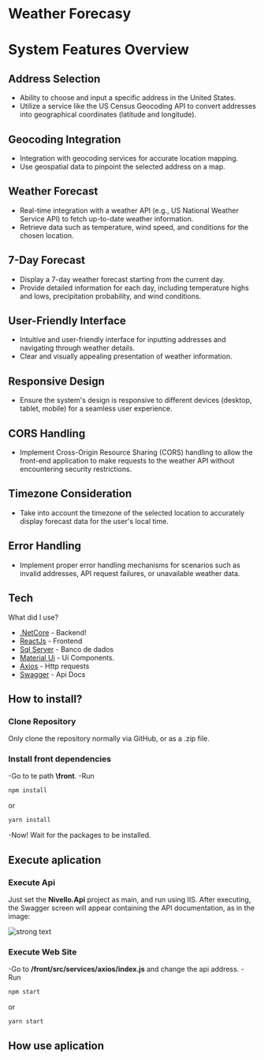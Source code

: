 
# Weather Forecasy


# System Features Overview

## Address Selection

- Ability to choose and input a specific address in the United States.
- Utilize a service like the US Census Geocoding API to convert addresses into geographical coordinates (latitude and longitude).

## Geocoding Integration

- Integration with geocoding services for accurate location mapping.
- Use geospatial data to pinpoint the selected address on a map.

## Weather Forecast

- Real-time integration with a weather API (e.g., US National Weather Service API) to fetch up-to-date weather information.
- Retrieve data such as temperature, wind speed, and conditions for the chosen location.

## 7-Day Forecast

- Display a 7-day weather forecast starting from the current day.
- Provide detailed information for each day, including temperature highs and lows, precipitation probability, and wind conditions.

## User-Friendly Interface

- Intuitive and user-friendly interface for inputting addresses and navigating through weather details.
- Clear and visually appealing presentation of weather information.

## Responsive Design

- Ensure the system's design is responsive to different devices (desktop, tablet, mobile) for a seamless user experience.

## CORS Handling

- Implement Cross-Origin Resource Sharing (CORS) handling to allow the front-end application to make requests to the weather API without encountering security restrictions.

## Timezone Consideration

- Take into account the timezone of the selected location to accurately display forecast data for the user's local time.

## Error Handling

- Implement proper error handling mechanisms for scenarios such as invalid addresses, API request failures, or unavailable weather data.

## Tech

What did I use?

- [.NetCore](https://dotnet.microsoft.com/en-us/learn/dotnet/hello-world-tutorial/install) - Backend!
- [ReactJs](https://reactjs.org/) - Frontend
- [Sql Server](https://www.microsoft.com/en-us/sql-server/sql-server-downloads) - Banco de dados
- [Material Ui](https://mui.com/pt/) - Ui Components.
- [Axios](https://github.com/axios/axios) - Http requests
- [Swagger](https://swagger.io/) - Api Docs

## How to install?

### Clone Repository
Only clone the repository normally via GitHub, or as a .zip file.

### Install front dependencies
-Go to te path **\front**.
-Run
```sh
npm install 
```
or

```sh
yarn install 
```
-Now! Wait for the packages to be installed.

## Execute aplication
### Execute Api
Just set the **Nivello.Api** project as main, and run using IIS. After executing, the Swagger screen will appear containing the API documentation, as in the image:

![strong text](https://github.com/osnjunior91/forecast-weather/blob/main/GitImages/swagger.png?raw=true)

### Execute Web Site
-Go to **/front/src/services/axios/index.js** and change the api address.
-Run

```sh
npm start
```
or

```sh
yarn start
```

## How use aplication
